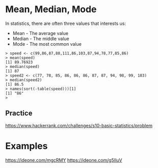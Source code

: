 # Mean, Median, Mode

In statistics, there are often three values that interests us:

* Mean - The average value
* Median - The middle value
* Mode - The most common value

```
> speed <- c(99,86,87,88,111,86,103,87,94,78,77,85,86)
> mean(speed)
[1] 89.76923
> median(speed)
[1] 87
> speed2 <- c(77, 78, 85, 86, 86, 86, 87, 87, 94, 98, 99, 103)
> median(speed2)
[1] 86.5
> names(sort(-table(speed)))[1]
[1] "86"
> 
```

## Practice

https://www.hackerrank.com/challenges/s10-basic-statistics/problem

# Examples
https://ideone.com/mgcRMY
https://ideone.com/g5IluV
